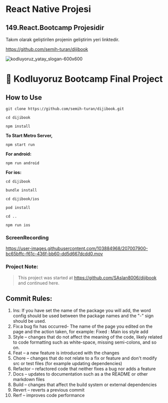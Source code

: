 # React Native Projesi
## 149.React.Bootcamp Projesidir
Takım olarak geliştirilen projenin geliştirim yeri linktedir. 

https://github.com/semih-turan/dijibook

![kodluyoruz_yatay_slogan-600x600](https://user-images.githubusercontent.com/99039655/201606078-4baf1921-825a-4b9e-af8a-875b09b0b47a.png)

<h1 align="center"> 👋 Kodluyoruz Bootcamp Final Project</h1>


## How to Use
`git clone https://github.com/semih-turan/dijibook.git`

`cd dijibook`

`npm install` 

**To Start Metro Server,**

`npm start run` 

**For android:** 

`npm run android`

**For ios:**

`cd dijibook`

`bundle install`

`cd dijibook/ios`

`pod install`

`cd ..`

`npm run ios`



### ScreenRecording


https://user-images.githubusercontent.com/103884968/207007900-bc65bffc-f61c-436f-bb60-dd5d667dcdd0.mov


### Project Note: 
> This project was started at https://github.com/SAslan8006/dijibook and continued here.
## Commit Rules:

1. Ins: If you have set the name of the package you will add, the word config should be used between the package names and the "-" sign should be used.
2. Fix:a bug fix has occurred- The name of the page you edited on the page and the action taken, for example: Fixed : Main ios style add
3. Style – changes that do not affect the meaning of the code, likely related to code formatting such as white-space, missing semi-colons, and so on.
4. Feat – a new feature is introduced with the changes
5. Chore – changes that do not relate to a fix or feature and don't modify src or test files (for example updating dependencies)
6. Refactor – refactored code that neither fixes a bug nor adds a feature
7. Docs – updates to documentation such as a the README or other markdown files
8. Build – changes that affect the build system or external dependencies
9. Revert – reverts a previous commit
10. Rerf – improves code performance
